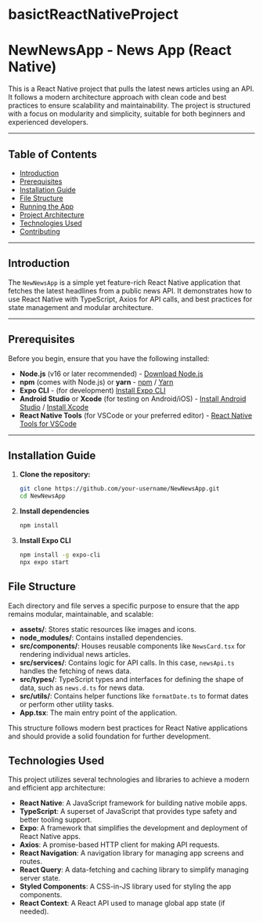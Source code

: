 # basictReactNativeProject
# NewNewsApp - News App (React Native)

This is a React Native project that pulls the latest news articles using an API. It follows a modern architecture approach with clean code and best practices to ensure scalability and maintainability. The project is structured with a focus on modularity and simplicity, suitable for both beginners and experienced developers.

---

## Table of Contents

- [Introduction](#introduction)
- [Prerequisites](#prerequisites)
- [Installation Guide](#installation-guide)
- [File Structure](#file-structure)
- [Running the App](#running-the-app)
- [Project Architecture](#project-architecture)
- [Technologies Used](#technologies-used)
- [Contributing](#contributing)

---

## Introduction

The `NewNewsApp` is a simple yet feature-rich React Native application that fetches the latest headlines from a public news API. It demonstrates how to use React Native with TypeScript, Axios for API calls, and best practices for state management and modular architecture.

---

## Prerequisites

Before you begin, ensure that you have the following installed:

- **Node.js** (v16 or later recommended) - [Download Node.js](https://nodejs.org/)
- **npm** (comes with Node.js) or **yarn** - [npm](https://www.npmjs.com/) / [Yarn](https://yarnpkg.com/)
- **Expo CLI** - (for development) [Install Expo CLI](https://docs.expo.dev/get-started/installation/)
- **Android Studio** or **Xcode** (for testing on Android/iOS) - [Install Android Studio](https://developer.android.com/studio) / [Install Xcode](https://developer.apple.com/xcode/)
- **React Native Tools** (for VSCode or your preferred editor) - [React Native Tools for VSCode](https://marketplace.visualstudio.com/items?itemName=msjsdiag.vscode-react-native)

---

## Installation Guide

1. **Clone the repository:**

   ```bash
   git clone https://github.com/your-username/NewNewsApp.git
   cd NewNewsApp

2. **Install dependencies**
    ```bash
   npm install
    
3. **Install Expo CLI**
    ```bash
   npm install -g expo-cli
   npx expo start


## File Structure
Each directory and file serves a specific purpose to ensure that the app remains modular, maintainable, and scalable:

- **assets/**: Stores static resources like images and icons.
- **node_modules/**: Contains installed dependencies.
- **src/components/**: Houses reusable components like `NewsCard.tsx` for rendering individual news articles.
- **src/services/**: Contains logic for API calls. In this case, `newsApi.ts` handles the fetching of news data.
- **src/types/**: TypeScript types and interfaces for defining the shape of data, such as `news.d.ts` for news data.
- **src/utils/**: Contains helper functions like `formatDate.ts` to format dates or perform other utility tasks.
- **App.tsx**: The main entry point of the application.

This structure follows modern best practices for React Native applications and should provide a solid foundation for further development.

## Technologies Used

This project utilizes several technologies and libraries to achieve a modern and efficient app architecture:

- **React Native**: A JavaScript framework for building native mobile apps.
- **TypeScript**: A superset of JavaScript that provides type safety and better tooling support.
- **Expo**: A framework that simplifies the development and deployment of React Native apps.
- **Axios**: A promise-based HTTP client for making API requests.
- **React Navigation**: A navigation library for managing app screens and routes.
- **React Query**: A data-fetching and caching library to simplify managing server state.
- **Styled Components**: A CSS-in-JS library used for styling the app components.
- **React Context**: A React API used to manage global app state (if needed).


